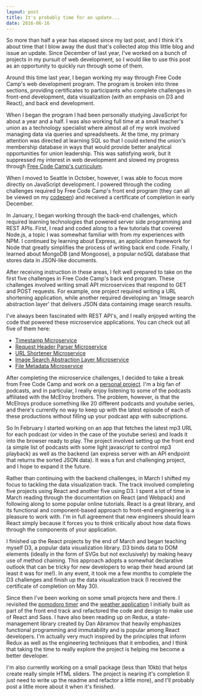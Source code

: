 ```yaml
---
layout: post
title: It's probably time for an update...
date: 2016-06-16
---
```


So more than half a year has elapsed since my last post, and I think it's about time that I blow away the dust that's collected atop this little blog and issue an update. Since December of last year, I've worked on a bunch of projects in my pursuit of web development, so I would like to use this post as an opportunity to quickly run through some of them.

Around this time last year, I began working my way through Free Code Camp's web development program. The program is broken into three sections, providing certificates to participants who complete challenges in front-end development, data visualization (with an emphasis on D3 and React), and back end development.

When I began the program I had been personally studying JavaScript for about a year and a half. I was also working full time at a small teacher's union as a technology specialist where almost all of my work involved managing data via queries and spreadsheets. At the time, my primary attention was directed at learning SQL so that I could extend the union's membership database in ways that would provide better analytical opportunities for union leadership. This was satisfying work, but it suppressed my interest in web development and slowed my progress through [Free Code Camp's curriculum](https://www.freecodecamp.com/thomasij813).

When I moved to Seattle in October, however, I was able to focus more directly on JavaScript development. I powered through the coding challenges required by Free Code Camp's front end program (they can all be viewed on my [codepen](http://codepen.io/thomasij813/)) and received a certificate of completion in early December.

In January, I began working through the back-end challenges, which required learning technologies that powered server side programming and REST APIs. First, I read and coded along to a few tutorials that covered Node.js, a topic I was somewhat familiar with from my experiences with NPM. I continued by learning about Express, an application framework for Node that greatly simplifies the process of writing back end code. Finally, I learned about MongoDB (and Mongoose), a popular noSQL database that stores data in JSON-like documents.

After receiving instruction in these areas, I felt well prepared to take on the first five challenges in Free Code Camp's back end program. These challenges involved writing small API microservices that respond to GET and POST requests. For example, one project required writing a URL shortening application, while another required developing an 'Image search abstraction layer' that  delivers JSON data containing image search results.

I've always been fascinated with REST API's, and I really enjoyed writing the code that powered these microservice applications. You can check out all five of them here:

* [Timestamp Microservice](https://dry-dusk-26167.herokuapp.com/)
* [Request Header Parser Microservice](https://lit-ocean-52245.herokuapp.com/)
* [URL Shortener Microservice](https://still-inlet-20198.herokuapp.com/)
* [Image Search Abstraction Layer Microservice](https://murmuring-atoll-28618.herokuapp.com/)
* [File Metadata Microservice](https://murmuring-hamlet-56604.herokuapp.com/)

After completing the microservice challenges, I decided to take a break from Free Code Camp and work on a [personal project](http://mcelroymadness.heroku.com/). I'm a big fan of podcasts, and in particular, I really enjoy listening to some of the podcasts affiliated with the McElroy brothers. The problem, however, is that the McElroys produce something like 20 different podcasts and youtube series, and there's currently no way to keep up with the latest episode of each of these productions without filling up your podcast app with subscriptions.

So In February I started working on an app that fetches the latest mp3 URL for each podcast (or video in the case of the youtube series) and loads it into the browser ready to play. The project involved setting up the front end (a simple list of podcasts with some light javascript to control mp3 playback) as well as the backend (an express server with an API endpoint that returns the sorted JSON data). It was a fun and challenging project, and I hope to expand it the future.

Rather than continuing with the backend challenges, in March I shifted my focus to tackling the data visualization track. The track involved completing five projects using React and another five using D3. I spent a lot of time in March reading through the documentation on React (and Webpack) and following along to some popular online tutorials. React is a great library, and its functional  and component-based approach to front-end engineering is a pleasure to work with. I'm in full agreement that new engineers should learn React simply because it forces you to think critically about how data flows through the components of your application.

I finished up the React projects by the end of March and began teaching myself D3, a popular data visualization library. D3 binds data to DOM elements (ideally in the form of SVGs but not exclusively) by making heavy use of method chaining. This approach adopts a somewhat declarative outlook that can be tricky for new developers to wrap their head around (at least it was for me!). In any event, it took me a few months to complete the D3 challenges and finish up the data visualization track (I received the certificate of completion on May 30).

Since then I've been working on some small projects here and there. I revisited the [pomodoro timer](http://thomas-johnson.net/pomodoro/) and the [weather application](http://thomas-johnson.net/weather/) I initially built as part of the front end track and refactored the code and design to make use of React and Sass. I have also been reading up on Redux, a state-management library created by Dan Abramov that heavily emphasizes functional programming and immutability and is popular among React developers. I'm actually very much inspired by the principles that inform Redux as well as the engineering techniques that it embodies, and I think that taking the time to really explore the project is helping me become a better developer.

I'm also currently working on a small package (less than 10kb) that helps create really simple HTML sliders. The project is nearing it's completion (I just need to write up the readme and refactor a little more), and I'll probably post a little more about it when it's finished.
